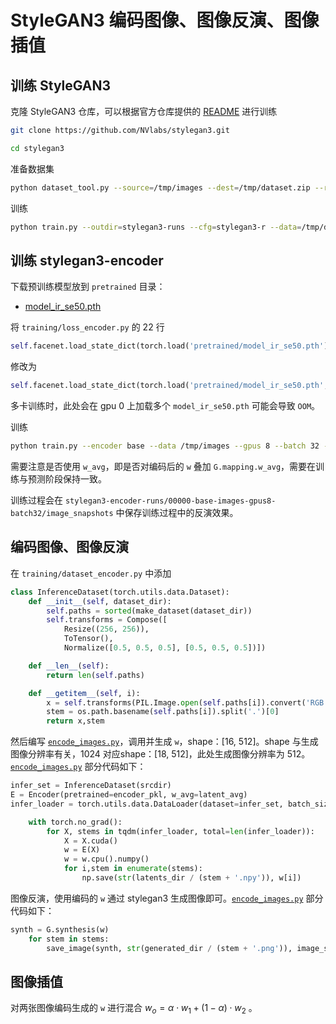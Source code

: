 # StyleGAN3 编码图像、图像反演、图像插值

## 训练 StyleGAN3

克隆 StyleGAN3 仓库，可以根据官方仓库提供的 [README](https://github.com/NVlabs/stylegan3) 进行训练

```bash
git clone https://github.com/NVlabs/stylegan3.git
```

```bash
cd stylegan3
```

准备数据集

```bash
python dataset_tool.py --source=/tmp/images --dest=/tmp/dataset.zip --resolution=512x512
```

训练

```bash
python train.py --outdir=stylegan3-runs --cfg=stylegan3-r --data=/tmp/dataset.zip --gpus=8 --batch=32 --gamma=6.6 --mirror=1 --kimg=20000 --snap=5
```

## 训练 stylegan3-encoder

下载预训练模型放到 `pretrained` 目录：

- [model_ir_se50.pth](https://drive.google.com/file/d/1KW7bjndL3QG3sxBbZxreGHigcCCpsDgn/view)

将 `training/loss_encoder.py` 的 22 行

```python
self.facenet.load_state_dict(torch.load('pretrained/model_ir_se50.pth'))
```

修改为

```python
self.facenet.load_state_dict(torch.load('pretrained/model_ir_se50.pth', map_location='cpu'))
```

多卡训练时，此处会在 gpu 0 上加载多个 `model_ir_se50.pth` 可能会导致 `OOM`。

训练

```bash
python train.py --encoder base --data /tmp/images --gpus 8 --batch 32 --generator stylegan3.pkl --training_steps 20000 --outdir stylegan3-encoder-runs
```

需要注意是否使用 `w_avg`，即是否对编码后的 `w` 叠加 `G.mapping.w_avg`，需要在训练与预测阶段保持一致。

训练过程会在 `stylegan3-encoder-runs/00000-base-images-gpus8-batch32/image_snapshots` 中保存训练过程中的反演效果。

## 编码图像、图像反演

在 `training/dataset_encoder.py` 中添加

```python
class InferenceDataset(torch.utils.data.Dataset):
    def __init__(self, dataset_dir):
        self.paths = sorted(make_dataset(dataset_dir))
        self.transforms = Compose([
            Resize((256, 256)),
            ToTensor(),
            Normalize([0.5, 0.5, 0.5], [0.5, 0.5, 0.5])])

    def __len__(self):
        return len(self.paths)

    def __getitem__(self, i):
        x = self.transforms(PIL.Image.open(self.paths[i]).convert('RGB'))
        stem = os.path.basename(self.paths[i]).split('.')[0]
        return x,stem
```

然后编写 [`encode_images.py`](../../Code/stylegan3-encoder/encode_images.py)，调用并生成 `w`，shape：[16, 512]。shape 与生成图像分辨率有关，1024 对应shape：[18, 512]，此处生成图像分辨率为 512。[`encode_images.py`](../../Code/stylegan3-encoder/encode_images.py) 部分代码如下：

```python
infer_set = InferenceDataset(srcdir)
E = Encoder(pretrained=encoder_pkl, w_avg=latent_avg)
infer_loader = torch.utils.data.DataLoader(dataset=infer_set, batch_size=batch_size, num_workers=16)

    with torch.no_grad():
        for X, stems in tqdm(infer_loader, total=len(infer_loader)):
            X = X.cuda()
            w = E(X)
            w = w.cpu().numpy()
            for i,stem in enumerate(stems):
                np.save(str(latents_dir / (stem + '.npy')), w[i])
```

图像反演，使用编码的 `w` 通过 stylegan3 生成图像即可。[`encode_images.py`](../../Code/stylegan3-encoder/encode_images.py) 部分代码如下：

```python
synth = G.synthesis(w)
    for stem in stems:
        save_image(synth, str(generated_dir / (stem + '.png')), image_size, image_size)
```

## 图像插值

对两张图像编码生成的 `w` 进行混合 $w_o = \alpha \cdot w_1 + (1 - \alpha) \cdot w_2$ 。